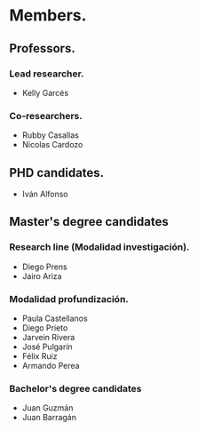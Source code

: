 # Members.

## Professors.

### Lead researcher.
- Kelly Garcés

### Co-researchers.
- Rubby Casallas
- Nicolas Cardozo

## PHD candidates.
- Iván Alfonso

## Master's degree candidates

### Research line (Modalidad investigación).
- Diego Prens
- Jairo Ariza

### Modalidad profundización.
- Paula Castellanos
- Diego Prieto
- Jarvein Rivera
- José Pulgarín
- Félix Ruiz
- Armando Perea

### Bachelor's degree candidates

- Juan Guzmán
- Juan Barragán


